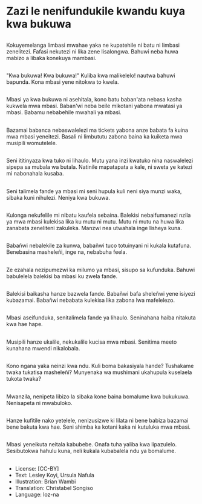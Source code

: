 # Zazi le nenifundukile kwandu kuya kwa bukuwa

##
Kokuyemelanga limbasi mwahae yaka ne kupatehile ni batu ni limbasi zenelitezi. Fafasi nekutezi ni lika zene lisalongwa. Bahuwi neba huwa mabizo a libaka konekuya mambasi.

##
"Kwa bukuwa! Kwa bukuwa!" Kuliba kwa malikelelo! nautwa bahuwi bapunda. Kona mbasi yene nitokwa to kwela.

##
Mbasi ya kwa bukuwa ni asehitala, kono batu baban'ata nebasa kasha kukwela mwa mbasi. Baban'wi neba beile mikotani yabona mwatasi ya mbasi. Babamu nebabehile mwahali ya mbasi.

##
Bazamai babanca nebaswalelezi ma tickets yabona anze babata fa kuina mwa mbasi yeneitezi. Basali ni limbututu zabona baina ka kuiketa mwa musipili womutelele.

##
Seni ititinyaza kwa tuko ni lihaulo. Mutu yana inzi kwatuko nina naswalelezi sipepa sa mubala wa butala. Natinile mapatapata a kale, ni sweta ye katezi mi nabonahala kusaba.

##
Seni talimela fande ya mbasi mi seni hupula kuli neni siya munzi waka, sibaka kuni nihulezi. Neniya kwa bukuwa.

##
Kulonga nekufelile mi nibatu kaufela sebaina. Balekisi nebaifumanezi nzila ya mwa mbasi kulekisa lika ku mutu ni mutu. Mutu ni mutu na huwa lika zanabata zeneliteni zakuleka. Manzwi nea utwahala inge lisheya kuna.

##
Babañwi nebalekile za kunwa, babañwi tuco totuinyani ni kukala kutafuna. Benebasina masheleñi, inge na, nebabuha feela.

##
Ze ezahala nezipumezwi ka milumo ya mbasi, sisupo sa kufunduka. Bahuwi babulelela balekisi ba mbasi ku zwela fande.

##
Balekisi baikasha hanze bazwela fande. Babañwi bafa sheleñwi yene isiyezi kubazamai. Babañwi nebabata kulekisa lika zabona lwa mafelelezo.

##
Mbasi aseifunduka, senitalimela fande ya lihaulo. Seninahana haiba nitakuta kwa hae hape.

##
Musipili hanze ukalile, nekukalile kucisa mwa mbasi. Senitima meeto kunahana mwendi nikalobala.

##
Kono ngana yaka neinzi kwa ndu. Kuli boma bakasiyala hande? Tushakame twaka tukatisa masheleñi? Munyenaka wa mushimani ukahupula kuselaela tukota twaka?

##
Mwanzila, nenipeta libizo la sibaka kone baina bomalume kwa bukukuwa. Nenisapeta ni mwabuloko.

##
Hanze kufitile nako yetelele, nenizusizwe ki lilata ni bene babiza bazamai bene bakuta kwa hae. Seni shimba ka kotani kaka ni kutuluka mwa mbasi.

##
Mbasi yeneikuta neitala kabubebe. Onafa tuha yaliba kwa lipazulelo. Sesibutokwa hahulu kuna, neli kukala kubabalela ndu ya bomalume.

##
* License: [CC-BY]
* Text: Lesley Koyi, Ursula Nafula
* Illustration: Brian Wambi
* Translation: Christabel Songiso
* Language: loz-na
